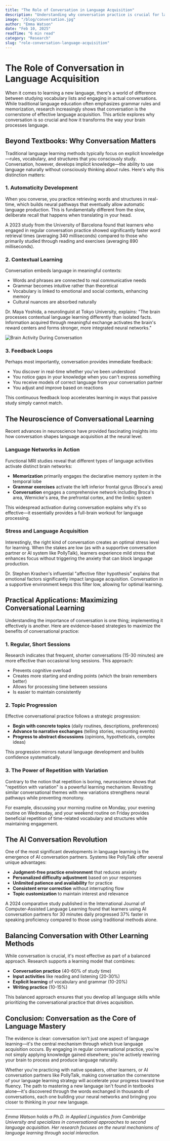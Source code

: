```yaml
---
title: "The Role of Conversation in Language Acquisition"
description: "Understanding why conversation practice is crucial for language learning and how it affects your brain's language processing."
image: "/blog/conversation.jpg"
author: "Emma Watson"
date: "Feb 10, 2025"
readTime: "6 min read"
category: "Research"
slug: "role-conversation-language-acquisition"
---
```


# The Role of Conversation in Language Acquisition

When it comes to learning a new language, there's a world of difference between studying vocabulary lists and engaging in actual conversations. While traditional language education often emphasizes grammar rules and memorization, research increasingly shows that conversation is the cornerstone of effective language acquisition. This article explores why conversation is so crucial and how it transforms the way your brain processes language.

## Beyond Textbooks: Why Conversation Matters

Traditional language learning methods typically focus on explicit knowledge—rules, vocabulary, and structures that you consciously study. Conversation, however, develops implicit knowledge—the ability to use language naturally without consciously thinking about rules. Here's why this distinction matters:

### 1. Automaticity Development

When you converse, you practice retrieving words and structures in real-time, which builds neural pathways that eventually allow automatic language production. This is fundamentally different from the slow, deliberate recall that happens when translating in your head.

A 2023 study from the University of Barcelona found that learners who engaged in regular conversation practice showed significantly faster word retrieval times (averaging 340 milliseconds) compared to those who primarily studied through reading and exercises (averaging 890 milliseconds).

### 2. Contextual Learning

Conversation embeds language in meaningful contexts:

- Words and phrases are connected to real communicative needs
- Grammar becomes intuitive rather than theoretical
- Vocabulary is linked to emotional and social contexts, enhancing memory
- Cultural nuances are absorbed naturally

Dr. Maya Yoshida, a neurolinguist at Tokyo University, explains: "The brain processes contextual language learning differently than isolated facts. Information acquired through meaningful exchange activates the brain's reward centers and forms stronger, more integrated neural networks."

![Brain Activity During Conversation](/blog/brain-conversation.jpg)

### 3. Feedback Loops

Perhaps most importantly, conversation provides immediate feedback:

- You discover in real-time whether you've been understood
- You notice gaps in your knowledge when you can't express something
- You receive models of correct language from your conversation partner
- You adjust and improve based on reactions

This continuous feedback loop accelerates learning in ways that passive study simply cannot match.

## The Neuroscience of Conversational Learning

Recent advances in neuroscience have provided fascinating insights into how conversation shapes language acquisition at the neural level.

### Language Networks in Action

Functional MRI studies reveal that different types of language activities activate distinct brain networks:

- **Memorization** primarily engages the declarative memory system in the temporal lobe
- **Grammar exercises** activate the left inferior frontal gyrus (Broca's area)
- **Conversation** engages a comprehensive network including Broca's area, Wernicke's area, the prefrontal cortex, and the limbic system

This widespread activation during conversation explains why it's so effective—it essentially provides a full-brain workout for language processing.

### Stress and Language Acquisition

Interestingly, the right kind of conversation creates an optimal stress level for learning. When the stakes are low (as with a supportive conversation partner or AI system like PollyTalk), learners experience mild stress that enhances focus without triggering the anxiety that can block language production.

Dr. Stephen Krashen's influential "affective filter hypothesis" explains that emotional factors significantly impact language acquisition. Conversation in a supportive environment keeps this filter low, allowing for optimal learning.

## Practical Applications: Maximizing Conversational Learning

Understanding the importance of conversation is one thing; implementing it effectively is another. Here are evidence-based strategies to maximize the benefits of conversational practice:

### 1. Regular, Short Sessions

Research indicates that frequent, shorter conversations (15-30 minutes) are more effective than occasional long sessions. This approach:

- Prevents cognitive overload
- Creates more starting and ending points (which the brain remembers better)
- Allows for processing time between sessions
- Is easier to maintain consistently

### 2. Topic Progression

Effective conversational practice follows a strategic progression:

- **Begin with concrete topics** (daily routines, descriptions, preferences)
- **Advance to narrative exchanges** (telling stories, recounting events)
- **Progress to abstract discussions** (opinions, hypotheticals, complex ideas)

This progression mirrors natural language development and builds confidence systematically.

### 3. The Power of Repetition with Variation

Contrary to the notion that repetition is boring, neuroscience shows that "repetition with variation" is a powerful learning mechanism. Revisiting similar conversational themes with new variations strengthens neural pathways while preventing monotony.

For example, discussing your morning routine on Monday, your evening routine on Wednesday, and your weekend routine on Friday provides beneficial repetition of time-related vocabulary and structures while maintaining engagement.

## The AI Conversation Revolution

One of the most significant developments in language learning is the emergence of AI conversation partners. Systems like PollyTalk offer several unique advantages:

- **Judgment-free practice environment** that reduces anxiety
- **Personalized difficulty adjustment** based on your responses
- **Unlimited patience and availability** for practice
- **Consistent error correction** without interrupting flow
- **Topic customization** to maintain interest and relevance

A 2024 comparative study published in the International Journal of Computer-Assisted Language Learning found that learners using AI conversation partners for 30 minutes daily progressed 37% faster in speaking proficiency compared to those using traditional methods alone.

## Balancing Conversation with Other Learning Methods

While conversation is crucial, it's most effective as part of a balanced approach. Research supports a learning model that combines:

- **Conversation practice** (40-60% of study time)
- **Input activities** like reading and listening (20-30%)
- **Explicit learning** of vocabulary and grammar (10-20%)
- **Writing practice** (10-15%)

This balanced approach ensures that you develop all language skills while prioritizing the conversational practice that drives acquisition.

## Conclusion: Conversation as the Core of Language Mastery

The evidence is clear: conversation isn't just one aspect of language learning—it's the central mechanism through which true language acquisition occurs. By engaging in regular conversational practice, you're not simply applying knowledge gained elsewhere; you're actively rewiring your brain to process and produce language naturally.

Whether you're practicing with native speakers, other learners, or AI conversation partners like PollyTalk, making conversation the cornerstone of your language learning strategy will accelerate your progress toward true fluency. The path to mastering a new language isn't found in textbooks alone—it's discovered through the words exchanged in thousands of conversations, each one building your neural networks and bringing you closer to thinking in your new language.

---

*Emma Watson holds a Ph.D. in Applied Linguistics from Cambridge University and specializes in conversational approaches to second language acquisition. Her research focuses on the neural mechanisms of language learning through social interaction.*
